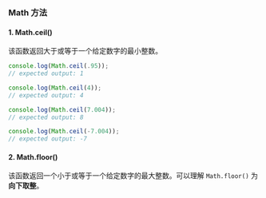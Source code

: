 ### Math 方法

#### 1. Math.ceil()

该函数返回大于或等于一个给定数字的最小整数。

```js
console.log(Math.ceil(.95));
// expected output: 1

console.log(Math.ceil(4));
// expected output: 4

console.log(Math.ceil(7.004));
// expected output: 8

console.log(Math.ceil(-7.004));
// expected output: -7
```

#### 2. Math.floor()

该函数返回一个小于或等于一个给定数字的最大整数。可以理解 `Math.floor()` 为**向下取整**。